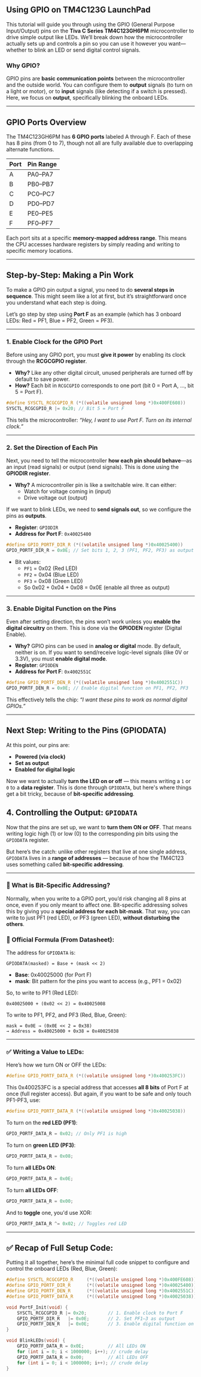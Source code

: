 ## **Using GPIO on TM4C123G LaunchPad**

This tutorial will guide you through using the GPIO (General Purpose Input/Output) pins on the **Tiva C Series TM4C123GH6PM** microcontroller to drive simple output like LEDs. We’ll break down how the microcontroller actually sets up and controls a pin so you can use it however you want—whether to blink an LED or send digital control signals.

### Why GPIO?

GPIO pins are **basic communication points** between the microcontroller and the outside world. You can configure them to **output** signals (to turn on a light or motor), or to **input** signals (like detecting if a switch is pressed). Here, we focus on **output**, specifically blinking the onboard LEDs.

---

## **GPIO Ports Overview**

The TM4C123GH6PM has **6 GPIO ports** labeled A through F. Each of these has 8 pins (from 0 to 7), though not all are fully available due to overlapping alternate functions.

| Port | Pin Range |
|------|-----------|
| A    | PA0–PA7   |
| B    | PB0–PB7   |
| C    | PC0–PC7   |
| D    | PD0–PD7   |
| E    | PE0–PE5   |
| F    | PF0–PF7   |

Each port sits at a specific **memory-mapped address range**. This means the CPU accesses hardware registers by simply reading and writing to specific memory locations.

---

## **Step-by-Step: Making a Pin Work**

To make a GPIO pin output a signal, you need to do **several steps in sequence**. This might seem like a lot at first, but it’s straightforward once you understand what each step is doing.

Let’s go step by step using **Port F** as an example (which has 3 onboard LEDs: Red = PF1, Blue = PF2, Green = PF3).

---

### **1. Enable Clock for the GPIO Port**

Before using any GPIO port, you must **give it power** by enabling its clock through the **RCGCGPIO register**.

- **Why?** Like any other digital circuit, unused peripherals are turned off by default to save power.
- **How?** Each bit in `RCGCGPIO` corresponds to one port (bit 0 = Port A, ..., bit 5 = Port F).

```c
#define SYSCTL_RCGCGPIO_R (*((volatile unsigned long *)0x400FE608))
SYSCTL_RCGCGPIO_R |= 0x20; // Bit 5 = Port F
```

This tells the microcontroller: *“Hey, I want to use Port F. Turn on its internal clock.”*

---

### **2. Set the Direction of Each Pin**

Next, you need to tell the microcontroller **how each pin should behave**—as an input (read signals) or output (send signals). This is done using the **GPIODIR register**.

- **Why?** A microcontroller pin is like a switchable wire. It can either:
  - Watch for voltage coming in (input)
  - Drive voltage out (output)

If we want to blink LEDs, we need to **send signals out**, so we configure the pins as **outputs**.

- **Register**: `GPIODIR`
- **Address for Port F**: `0x40025400`

```c
#define GPIO_PORTF_DIR_R (*((volatile unsigned long *)0x40025400))
GPIO_PORTF_DIR_R = 0x0E; // Set bits 1, 2, 3 (PF1, PF2, PF3) as output
```

- Bit values:
  - `PF1` = 0x02 (Red LED)
  - `PF2` = 0x04 (Blue LED)
  - `PF3` = 0x08 (Green LED)
  - So 0x02 + 0x04 + 0x08 = 0x0E (enable all three as output)

---

### **3. Enable Digital Function on the Pins**

Even after setting direction, the pins won’t work unless you **enable the digital circuitry** on them. This is done via the **GPIODEN** register (Digital Enable).

- **Why?** GPIO pins can be used in **analog or digital** mode. By default, neither is on. If you want to send/receive logic-level signals (like 0V or 3.3V), you must **enable digital mode**.
- **Register**: `GPIODEN`
- **Address for Port F**: `0x4002551C`

```c
#define GPIO_PORTF_DEN_R (*((volatile unsigned long *)0x4002551C))
GPIO_PORTF_DEN_R = 0x0E; // Enable digital function on PF1, PF2, PF3
```

This effectively tells the chip: *“I want these pins to work as normal digital GPIOs.”*

---

## **Next Step: Writing to the Pins (GPIODATA)**

At this point, our pins are:

- **Powered (via clock)**
- **Set as output**
- **Enabled for digital logic**

Now we want to actually **turn the LED on or off** — this means writing a `1` or `0` to a **data register**. This is done through `GPIODATA`, but here's where things get a bit tricky, because of **bit-specific addressing**.


## **4. Controlling the Output: `GPIODATA`**

Now that the pins are set up, we want to **turn them ON or OFF**. That means writing logic high (1) or low (0) to the corresponding pin bits using the `GPIODATA` register.

But here’s the catch: unlike other registers that live at one single address, `GPIODATA` lives in a **range of addresses** — because of how the TM4C123 uses something called **bit-specific addressing**.

---

### 🧠 What is Bit-Specific Addressing?

Normally, when you write to a GPIO port, you’d risk changing all 8 pins at once, even if you only meant to affect one. Bit-specific addressing solves this by giving you a **special address for each bit-mask**. That way, you can write to just PF1 (red LED), or PF3 (green LED), **without disturbing the others**.

### 📘 Official Formula (From Datasheet):

The address for `GPIODATA` is:
```
GPIODATA(masked) = Base + (mask << 2)
```

- **Base**: 0x40025000 (for Port F)
- **mask**: Bit pattern for the pins you want to access (e.g., PF1 = 0x02)

So, to write to PF1 (Red LED):
```
0x40025000 + (0x02 << 2) = 0x40025008
```

To write to PF1, PF2, and PF3 (Red, Blue, Green):
```
mask = 0x0E → (0x0E << 2 = 0x38)
→ Address = 0x40025000 + 0x38 = 0x40025038
```

---

### ✅ Writing a Value to LEDs:

Here’s how we turn ON or OFF the LEDs:

```c
#define GPIO_PORTF_DATA_R (*((volatile unsigned long *)0x400253FC))
```

This 0x400253FC is a special address that accesses **all 8 bits** of Port F at once (full register access). But again, if you want to be safe and only touch PF1-PF3, use:

```c
#define GPIO_PORTF_DATA_R (*((volatile unsigned long *)0x40025038))
```

To turn on the **red LED (PF1)**:
```c
GPIO_PORTF_DATA_R = 0x02; // Only PF1 is high
```

To turn on **green LED (PF3)**:
```c
GPIO_PORTF_DATA_R = 0x08;
```

To turn **all LEDs ON**:
```c
GPIO_PORTF_DATA_R = 0x0E;
```

To turn **all LEDs OFF**:
```c
GPIO_PORTF_DATA_R = 0x00;
```

And to **toggle** one, you'd use XOR:
```c
GPIO_PORTF_DATA_R ^= 0x02; // Toggles red LED
```

---

## ✅ Recap of Full Setup Code:

Putting it all together, here’s the minimal full code snippet to configure and control the onboard LEDs (Red, Blue, Green):

```c
#define SYSCTL_RCGCGPIO_R     (*((volatile unsigned long *)0x400FE608))
#define GPIO_PORTF_DIR_R      (*((volatile unsigned long *)0x40025400))
#define GPIO_PORTF_DEN_R      (*((volatile unsigned long *)0x4002551C))
#define GPIO_PORTF_DATA_R     (*((volatile unsigned long *)0x40025038)) // For PF1–3

void PortF_Init(void) {
    SYSCTL_RCGCGPIO_R |= 0x20;        // 1. Enable clock to Port F
    GPIO_PORTF_DIR_R   |= 0x0E;       // 2. Set PF1–3 as output
    GPIO_PORTF_DEN_R   |= 0x0E;       // 3. Enable digital function on PF1–3
}

void BlinkLEDs(void) {
    GPIO_PORTF_DATA_R = 0x0E;         // All LEDs ON
    for (int i = 0; i < 1000000; i++); // crude delay
    GPIO_PORTF_DATA_R = 0x00;         // All LEDs OFF
    for (int i = 0; i < 1000000; i++); // crude delay
}
```

